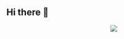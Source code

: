 ## Hi there 👋
<p align="center">
  <a href="https://skillicons.dev">
    <img src="https://skillicons.dev/icons?i=discord,java,py,js" />
  </a>
</p>

<!--
**Kassumii/Kassumii** is a ✨ _special_ ✨ repository because its `README.md` (this file) appears on your GitHub profile.

Here are some ideas to get you started:

- 🔭 I’m currently working on ...
- 🌱 I’m currently learning ...
- 👯 I’m looking to collaborate on ...
- 🤔 I’m looking for help with ...
- 💬 Ask me about ...
- 📫 How to reach me: ...
- 😄 Pronouns: ...
- ⚡ Fun fact: ...
-->
